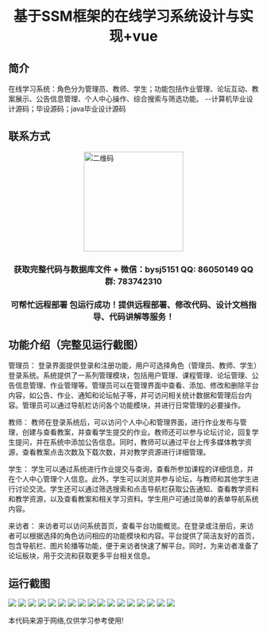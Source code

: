 <p><h1 align="center">基于SSM框架的在线学习系统设计与实现+vue</h1></p>

## 简介
在线学习系统：角色分为管理员、教师、学生；功能包括作业管理、论坛互动、教案展示、公告信息管理、个人中心操作、综合搜索与筛选功能。    --计算机毕业设计源码；毕设源码；java毕业设计源码


## 联系方式
<img src="https://bs-1329754181.cos.ap-shanghai.myqcloud.com/wx.jpg" alt="二维码" style="display: block; margin: 0 auto;" width="200px">
<p><h3 align="center">获取完整代码与数据库文件 + 微信：bysj5151 QQ: 86050149 QQ群: 783742310</h3></p>
<p><h3 align="center">可帮忙远程部署 包运行成功！提供远程部署、修改代码、设计文档指导、代码讲解等服务！</h3></p>

## 功能介绍（完整见运行截图）
管理员： 登录界面提供登录和注册功能，用户可选择角色（管理员、教师、学生）登录系统。系统提供了一系列管理模块，包括用户管理、课程管理、论坛管理、公告信息管理、作业管理等。管理员可以在管理界面中查看、添加、修改和删除平台内容，如公告、作业、通知和论坛帖子等，并可访问相关统计数据和管理后台内容。管理员可以通过导航栏访问各个功能模块，并进行日常管理的必要操作。

教师： 教师在登录系统后，可以访问个人中心和管理界面，进行作业发布与管理，创建与查看教案，并查看学生提交的作业。教师还可以参与论坛讨论，回复学生提问，并在系统中添加公告信息。同时，教师可以通过平台上传多媒体教学资源，查看教案点击次数及下载次数，并对教学资源进行详细管理。

学生： 学生可以通过系统进行作业提交与查询，查看所参加课程的详细信息，并在个人中心管理个人信息。此外，学生可以浏览并参与论坛，与教师和其他学生进行讨论交流。学生还可以通过筛选搜索和点击导航栏获取公告通知、查看教学资料和教学资源，以及查看教案和相关学习资料。学生用户可通过简单的表单导航系统内容。

来访者： 来访者可以访问系统首页，查看平台功能概览。在登录或注册后，来访者可以根据选择的角色访问相应的功能模块和内容。平台提供了简洁友好的首页，包含导航栏、图片轮播等功能，便于来访者快速了解平台。同时，为来访者准备了论坛板块，用于交流和获取更多平台相关信息。


## 运行截图
![](https://bs-1329754181.cos.ap-shanghai.myqcloud.com/ssm/OnlineLearningSystem1/img/001.jpg)
![](https://bs-1329754181.cos.ap-shanghai.myqcloud.com/ssm/OnlineLearningSystem1/img/002.jpg)
![](https://bs-1329754181.cos.ap-shanghai.myqcloud.com/ssm/OnlineLearningSystem1/img/003.jpg)
![](https://bs-1329754181.cos.ap-shanghai.myqcloud.com/ssm/OnlineLearningSystem1/img/004.jpg)
![](https://bs-1329754181.cos.ap-shanghai.myqcloud.com/ssm/OnlineLearningSystem1/img/005.jpg)
![](https://bs-1329754181.cos.ap-shanghai.myqcloud.com/ssm/OnlineLearningSystem1/img/006.jpg)
![](https://bs-1329754181.cos.ap-shanghai.myqcloud.com/ssm/OnlineLearningSystem1/img/007.jpg)
![](https://bs-1329754181.cos.ap-shanghai.myqcloud.com/ssm/OnlineLearningSystem1/img/008.jpg)
![](https://bs-1329754181.cos.ap-shanghai.myqcloud.com/ssm/OnlineLearningSystem1/img/009.jpg)
![](https://bs-1329754181.cos.ap-shanghai.myqcloud.com/ssm/OnlineLearningSystem1/img/010.jpg)
![](https://bs-1329754181.cos.ap-shanghai.myqcloud.com/ssm/OnlineLearningSystem1/img/011.jpg)
![](https://bs-1329754181.cos.ap-shanghai.myqcloud.com/ssm/OnlineLearningSystem1/img/012.jpg)
![](https://bs-1329754181.cos.ap-shanghai.myqcloud.com/ssm/OnlineLearningSystem1/img/013.jpg)
![](https://bs-1329754181.cos.ap-shanghai.myqcloud.com/ssm/OnlineLearningSystem1/img/014.jpg)
![](https://bs-1329754181.cos.ap-shanghai.myqcloud.com/ssm/OnlineLearningSystem1/img/015.jpg)
![](https://bs-1329754181.cos.ap-shanghai.myqcloud.com/ssm/OnlineLearningSystem1/img/016.jpg)
![](https://bs-1329754181.cos.ap-shanghai.myqcloud.com/ssm/OnlineLearningSystem1/img/017.jpg)

<p>本代码来源于网络,仅供学习参考使用!</p>

